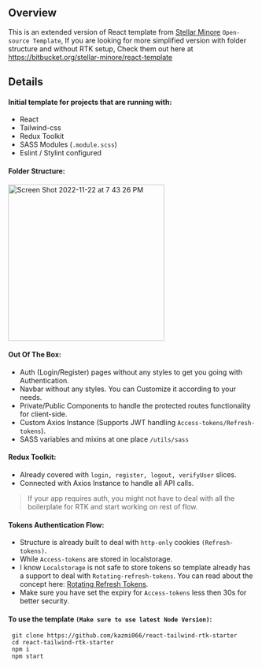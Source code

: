 ## Overview

This is an extended version of React template from [Stellar Minore](https://stellarminore.com/) `Open-source Template`,
If you are looking for more simplified version with folder structure and without RTK setup, Check them out here at https://bitbucket.org/stellar-minore/react-template

## Details

#### Initial template for projects that are running with:

- React
- Tailwind-css
- Redux Toolkit
- SASS Modules (`.module.scss`)
- Eslint / Stylint configured

#### Folder Structure:

<img width="317" alt="Screen Shot 2022-11-22 at 7 43 26 PM" src="https://user-images.githubusercontent.com/37541648/203343023-e2e41a48-b755-402f-ad4b-bff2f4bbbdfe.png">

#### Out Of The Box:

- Auth (Login/Register) pages without any styles to get you going with Authentication.
- Navbar without any styles. You can Customize it according to your needs.
- Private/Public Components to handle the protected routes functionality for client-side.
- Custom Axios Instance (Supports JWT handling `Access-tokens/Refresh-tokens`).
- SASS variables and mixins at one place `/utils/sass`

#### Redux Toolkit:

- Already covered with `login, register, logout, verifyUser` slices.
- Connected with Axios Instance to handle all API calls.

> If your app requires auth, you might not have to deal with all the boilerplate for RTK and start working on rest of flow.

#### Tokens Authentication Flow:

- Structure is already built to deal with `http-only` cookies `(Refresh-tokens)`.
- While `Access-tokens` are stored in localstorage.
- I know `Localstorage` is not safe to store tokens so template already has a
  support to deal with `Rotating-refresh-tokens`. You can read about the concept here: [Rotating Refresh Tokens](https://auth0.com/docs/secure/tokens/refresh-tokens/refresh-token-rotation).
- Make sure you have set the expiry for `Access-tokens` less then 30s for better security.

#### To use the template `(Make sure to use latest Node Version)`:

```
 git clone https://github.com/kazmi066/react-tailwind-rtk-starter
 cd react-tailwind-rtk-starter
 npm i
 npm start
```
